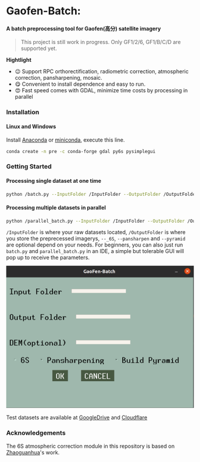 # Gaofen-Batch:
#### A batch preprocessing tool for Gaofen(高分) satellite imagery

>This project is still work in progress. Only GF1/2/6, GF1/B/C/D are supported yet.

**Hightlight**
- :wink: Support RPC orthorectification, radiometric correction, atmospheric correction, pansharpening, mosaic.
- :yum: Convenient to install dependence and easy to run.
- :heart_eyes: Fast speed comes with GDAL, minimize time costs by processing in parallel

### Installation
#### Linux and Windows

Install [Anaconda](https://docs.anaconda.com/anaconda/install/) or [miniconda](https://docs.conda.io/projects/conda/en/latest/user-guide/install/), execute this line.
```bash
conda create -n pre -c conda-forge gdal py6s pysimplegui
```

### Getting Started
#### Processing single dataset at one time
```bash
python /batch.py --InputFolder /InputFolder --OutputFolder /OutputFolder --_6S --pansharpen --pyramid
```
#### Processing multiple datasets in parallel
```bash
python /parallel_batch.py --InputFolder /InputFolder --OutputFolder /OutputFolder --_6S --pansharpen --pyramid --n_parallel 3
```
`/InputFolder` is where your raw datasets located,  `/OutputFolder` is where you store the preprecessed imagerys, `--_6S`, `--pansharpen` and `--pyramid` are optional depend on your needs.
For beginners, you can also just run `batch.py` and `parallel_batch.py` in an IDE, a simple but tolerable GUI will pop up to receive the parameters.


![GUI](doc/2020-12-28_15-34.png)

Test datasets are available at [GoogleDrive](https) and [Cloudflare](https)

### Acknowledgements

The 6S atmospheric correction module in this repository is based on [Zhaoguanhua](https://github.com/Zhaoguanhua/AtmosphericCorrection)'s work.
